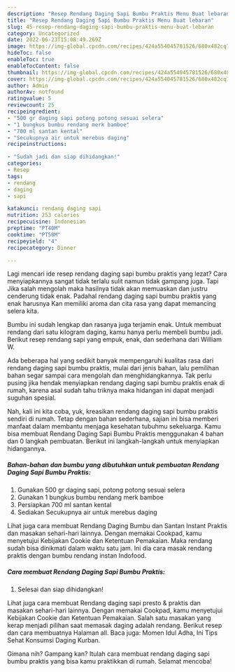 ```yaml
---
description: "Resep Rendang Daging Sapi Bumbu Praktis Menu Buat lebaran"
title: "Resep Rendang Daging Sapi Bumbu Praktis Menu Buat lebaran"
slug: 45-resep-rendang-daging-sapi-bumbu-praktis-menu-buat-lebaran
category: Uncategorized
date: 2022-06-23T15:08:49.269Z
image: https://img-global.cpcdn.com/recipes/424a554045781526/680x482cq70/rendang-daging-sapi-bumbu-praktis-foto-resep-utama.jpg
hideToc: false
enableToc: true
enableTocContent: false
thumbnail: https://img-global.cpcdn.com/recipes/424a554045781526/680x482cq70/rendang-daging-sapi-bumbu-praktis-foto-resep-utama.jpg
cover: https://img-global.cpcdn.com/recipes/424a554045781526/680x482cq70/rendang-daging-sapi-bumbu-praktis-foto-resep-utama.jpg
author: Admin
authorAv: notfound
ratingvalue: 5
reviewcount: 25
recipeingredient:
- "500 gr daging sapi potong potong sesuai selera"
- "1 bungkus bumbu rendang merk bamboe"
- "700 ml santan kental"
- "Secukupnya air untuk merebus daging"
recipeinstructions:

- "Sudah jadi dan siap dihidangkan!"
categories:
- Resep
tags:
- rendang
- daging
- sapi

katakunci: rendang daging sapi 
nutrition: 253 calories
recipecuisine: Indonesian
preptime: "PT40M"
cooktime: "PT50M"
recipeyield: "4"
recipecategory: Dinner

---
```



Lagi mencari ide resep rendang daging sapi bumbu praktis yang lezat? Cara menyiapkannya sangat tidak terlalu sulit namun tidak gampang juga. Tapi Jika salah mengolah maka hasilnya tidak akan memuaskan dan justru cenderung tidak enak. Padahal rendang daging sapi bumbu praktis yang enak harusnya Kan memiliki aroma dan cita rasa yang dapat memancing selera kita.


Bumbu ini sudah lengkap dan rasanya juga terjamin enak. Untuk membuat rendang dari satu kilogram daging, kamu hanya perlu membeli bumbu jadi. Berikut resep rendang sapi yang empuk, enak, dan sederhana dari William W.

Ada beberapa hal yang sedikit banyak mempengaruhi kualitas rasa dari rendang daging sapi bumbu praktis, mulai dari jenis bahan, lalu pemilihan bahan segar sampai cara mengolah dan menghidangkannya. Tak perlu pusing jika hendak menyiapkan rendang daging sapi bumbu praktis enak di rumah, karena asal sudah tahu triknya maka hidangan ini dapat menjadi suguhan spesial.


Nah, kali ini kita coba, yuk, kreasikan rendang daging sapi bumbu praktis sendiri di rumah. Tetap dengan bahan sederhana, sajian ini bisa memberi manfaat dalam membantu menjaga kesehatan tubuhmu sekeluarga. Kamu bisa membuat Rendang Daging Sapi Bumbu Praktis menggunakan 4 bahan dan 0 langkah pembuatan. Berikut ini langkah-langkah untuk menyiapkan hidangannya.

<!--inarticleads1-->

##### Bahan-bahan dan bumbu yang dibutuhkan untuk pembuatan Rendang Daging Sapi Bumbu Praktis:

1. Gunakan 500 gr daging sapi, potong potong sesuai selera
1. Gunakan 1 bungkus bumbu rendang merk bamboe
1. Persiapkan 700 ml santan kental
1. Sediakan Secukupnya air untuk merebus daging


Lihat juga cara membuat Rendang Daging Bumbu dan Santan Instant Praktis dan masakan sehari-hari lainnya. Dengan memakai Cookpad, kamu menyetujui Kebijakan Cookie dan Ketentuan Pemakaian. Maka rendang sudah bisa dinikmati dalam waktu satu jam. Ini dia cara masak rendang praktis dengan bumbu rendang instan Indofood. 

<!--inarticleads2-->

##### Cara membuat Rendang Daging Sapi Bumbu Praktis:


1. Selesai dan siap dihidangkan!

Lihat juga cara membuat Rendang daging sapi presto &amp; praktis dan masakan sehari-hari lainnya. Dengan memakai Cookpad, kamu menyetujui Kebijakan Cookie dan Ketentuan Pemakaian. Salah satu masakan yang kerap menjadi pilihan saat memasak daging adalah rendang. Berikut resep dan cara membuatnya Halaman all. Baca juga: Momen Idul Adha, Ini Tips Sehat Konsumsi Daging Kurban. 

Gimana nih? Gampang kan? Itulah cara membuat rendang daging sapi bumbu praktis yang bisa kamu praktikkan di rumah. Selamat mencoba!
